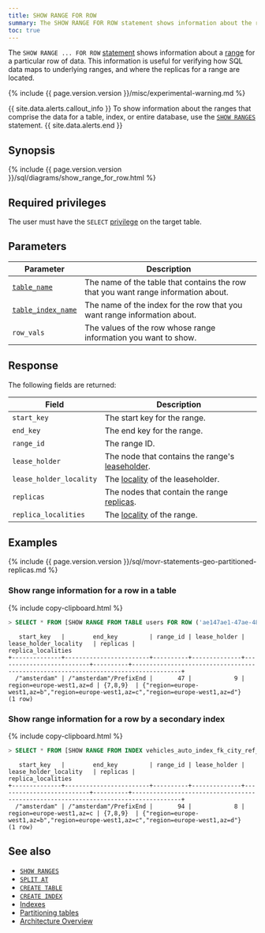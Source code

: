 ```yaml
---
title: SHOW RANGE FOR ROW
summary: The SHOW RANGE FOR ROW statement shows information about the range for a particular row.
toc: true
---
```


The `SHOW RANGE ... FOR ROW` [statement](sql-statements.html) shows information about a [range](architecture/overview.html#glossary) for a particular row of data. This information is useful for verifying how SQL data maps to underlying ranges, and where the replicas for a range are located.

{%  include {{  page.version.version  }}/misc/experimental-warning.md %}

{{ site.data.alerts.callout_info }}
To show information about the ranges that comprise the data for a table, index, or entire database, use the [`SHOW RANGES`](show-ranges.html) statement.
{{ site.data.alerts.end }}

## Synopsis

<div>
  {%  include {{  page.version.version  }}/sql/diagrams/show_range_for_row.html %}
</div>

## Required privileges

The user must have the `SELECT` [privilege](authorization.html#assign-privileges) on the target table.

## Parameters

Parameter | Description
----------|------------
[`table_name`](sql-grammar.html#table_name) | The name of the table that contains the row that you want range information about.
[`table_index_name`](sql-grammar.html#table_index_name) | The name of the index for the row that you want range information about.
`row_vals` | The values of the row whose range information you want to show.

## Response

The following fields are returned:

Field | Description
------|------------
`start_key` | The start key for the range.
`end_key` | The end key for the range.
`range_id` | The range ID.
`lease_holder` | The node that contains the range's [leaseholder](architecture/overview.html#glossary).
`lease_holder_locality` | The [locality](cockroach-start.html#locality) of the leaseholder.
`replicas` | The nodes that contain the range [replicas](architecture/overview.html#glossary).
`replica_localities` | The [locality](cockroach-start.html#locality) of the range.

## Examples

{%  include {{ page.version.version }}/sql/movr-statements-geo-partitioned-replicas.md %}

### Show range information for a row in a table

{%  include copy-clipboard.html %}
~~~ sql
> SELECT * FROM [SHOW RANGE FROM TABLE users FOR ROW ('ae147ae1-47ae-4800-8000-000000000022', 'amsterdam', 'Tyler Dalton', '88194 Angela Gardens Suite 94', '4443538758')];
~~~
~~~
   start_key   |        end_key         | range_id | lease_holder |  lease_holder_locality   | replicas |                                 replica_localities
+--------------+------------------------+----------+--------------+--------------------------+----------+------------------------------------------------------------------------------------+
  /"amsterdam" | /"amsterdam"/PrefixEnd |       47 |            9 | region=europe-west1,az=d | {7,8,9}  | {"region=europe-west1,az=b","region=europe-west1,az=c","region=europe-west1,az=d"}
(1 row)
~~~

### Show range information for a row by a secondary index

{%  include copy-clipboard.html %}
~~~ sql
> SELECT * FROM [SHOW RANGE FROM INDEX vehicles_auto_index_fk_city_ref_users FOR ROW ('aaaaaaaa-aaaa-4800-8000-00000000000a', 'amsterdam', 'scooter', 'c28f5c28-f5c2-4000-8000-000000000026', '2019-01-02 03:04:05+00:00', 'in_use', '62609 Stephanie Route', '{"color": "red"}')];
~~~
~~~
   start_key   |        end_key         | range_id | lease_holder |  lease_holder_locality   | replicas |                                 replica_localities
+--------------+------------------------+----------+--------------+--------------------------+----------+------------------------------------------------------------------------------------+
  /"amsterdam" | /"amsterdam"/PrefixEnd |       94 |            8 | region=europe-west1,az=c | {7,8,9}  | {"region=europe-west1,az=b","region=europe-west1,az=c","region=europe-west1,az=d"}
(1 row)
~~~

## See also

- [`SHOW RANGES`](show-ranges.html)
- [`SPLIT AT`](split-at.html)
- [`CREATE TABLE`](create-table.html)
- [`CREATE INDEX`](create-index.html)
- [Indexes](indexes.html)
- [Partitioning tables](partitioning.html)
- [Architecture Overview](architecture/overview.html)

